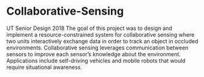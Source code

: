 # Collaborative-Sensing
UT Senior Design 2018
The goal of this project was to design and implement a resource-constrained system for collaborative sensing where two units interactively exchange data in order to track an object in occluded environments. Collaborative sensing leverages communication between sensors to improve each sensor’s knowledge about the environment. Applications include self-driving vehicles and mobile robots that would require situational awareness.
